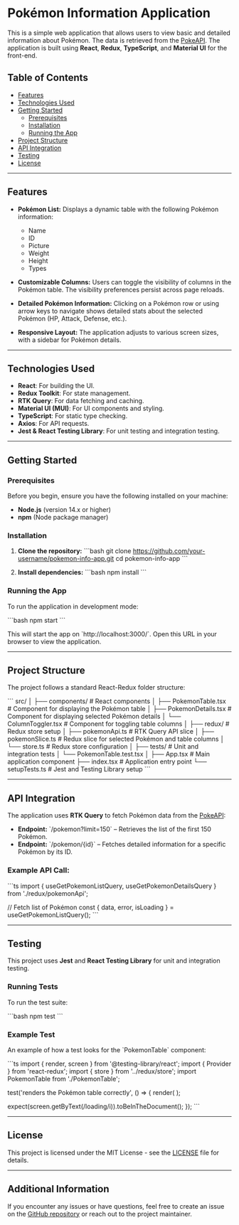 
# Pokémon Information Application

This is a simple web application that allows users to view basic and detailed information about Pokémon. The data is retrieved from the [PokeAPI](https://pokeapi.co/). The application is built using **React**, **Redux**, **TypeScript**, and **Material UI** for the front-end.

## Table of Contents
- [Features](#features)
- [Technologies Used](#technologies-used)
- [Getting Started](#getting-started)
  - [Prerequisites](#prerequisites)
  - [Installation](#installation)
  - [Running the App](#running-the-app)
- [Project Structure](#project-structure)
- [API Integration](#api-integration)
- [Testing](#testing)
- [License](#license)

---

## Features

- **Pokémon List:** Displays a dynamic table with the following Pokémon information:
  - Name
  - ID
  - Picture
  - Weight
  - Height
  - Types

- **Customizable Columns:** Users can toggle the visibility of columns in the Pokémon table. The visibility preferences persist across page reloads.
  
- **Detailed Pokémon Information:** Clicking on a Pokémon row or using arrow keys to navigate shows detailed stats about the selected Pokémon (HP, Attack, Defense, etc.).
  
- **Responsive Layout:** The application adjusts to various screen sizes, with a sidebar for Pokémon details.

---

## Technologies Used

- **React**: For building the UI.
- **Redux Toolkit**: For state management.
- **RTK Query**: For data fetching and caching.
- **Material UI (MUI)**: For UI components and styling.
- **TypeScript**: For static type checking.
- **Axios**: For API requests.
- **Jest & React Testing Library**: For unit testing and integration testing.

---

## Getting Started

### Prerequisites

Before you begin, ensure you have the following installed on your machine:
- **Node.js** (version 14.x or higher)
- **npm** (Node package manager)

### Installation

1. **Clone the repository:**
   \`\`\`bash
   git clone https://github.com/your-username/pokemon-info-app.git
   cd pokemon-info-app
   \`\`\`

2. **Install dependencies:**
   \`\`\`bash
   npm install
   \`\`\`

### Running the App

To run the application in development mode:

\`\`\`bash
npm start
\`\`\`

This will start the app on \`http://localhost:3000/\`. Open this URL in your browser to view the application.

---

## Project Structure

The project follows a standard React-Redux folder structure:

\`\`\`
src/
│
├── components/          # React components
│   ├── PokemonTable.tsx  # Component for displaying the Pokémon table
│   ├── PokemonDetails.tsx # Component for displaying selected Pokémon details
│   └── ColumnToggler.tsx # Component for toggling table columns
│
├── redux/               # Redux store setup
│   ├── pokemonApi.ts    # RTK Query API slice
│   ├── pokemonSlice.ts  # Redux slice for selected Pokémon and table columns
│   └── store.ts         # Redux store configuration
│
├── tests/               # Unit and integration tests
│   └── PokemonTable.test.tsx
│
├── App.tsx              # Main application component
├── index.tsx            # Application entry point
└── setupTests.ts        # Jest and Testing Library setup
\`\`\`

---

## API Integration

The application uses **RTK Query** to fetch Pokémon data from the [PokeAPI](https://pokeapi.co/):

- **Endpoint:** \`/pokemon?limit=150\` – Retrieves the list of the first 150 Pokémon.
- **Endpoint:** \`/pokemon/{id}\` – Fetches detailed information for a specific Pokémon by its ID.

### Example API Call:
\`\`\`ts
import { useGetPokemonListQuery, useGetPokemonDetailsQuery } from './redux/pokemonApi';

// Fetch list of Pokémon
const { data, error, isLoading } = useGetPokemonListQuery();
\`\`\`

---

## Testing

This project uses **Jest** and **React Testing Library** for unit and integration testing.

### Running Tests

To run the test suite:

\`\`\`bash
npm test
\`\`\`

### Example Test

An example of how a test looks for the \`PokemonTable\` component:

\`\`\`ts
import { render, screen } from '@testing-library/react';
import { Provider } from 'react-redux';
import { store } from '../redux/store';
import PokemonTable from './PokemonTable';

test('renders the Pokémon table correctly', () => {
  render(
    <Provider store={store}>
      <PokemonTable />
    </Provider>
  );
  
  expect(screen.getByText(/loading/i)).toBeInTheDocument();
});
\`\`\`

---

## License

This project is licensed under the MIT License - see the [LICENSE](LICENSE) file for details.

---

## Additional Information

If you encounter any issues or have questions, feel free to create an issue on the [GitHub repository](https://github.com/your-username/pokemon-info-app/issues) or reach out to the project maintainer.
